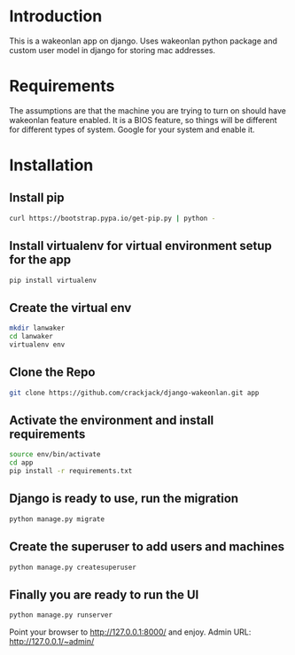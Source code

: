 # Introduction
This is a wakeonlan app on django. Uses wakeonlan python package and custom user model in django for storing mac addresses.

# Requirements
The assumptions are that the machine you are trying to turn on should have wakeonlan feature enabled. It is a BIOS feature, so things will be different for different types of system. Google for your system and enable it.

# Installation
## Install pip
```bash
curl https://bootstrap.pypa.io/get-pip.py | python -
```

## Install virtualenv for virtual environment setup for the app
```bash
pip install virtualenv
```

## Create the virtual env
```bash
mkdir lanwaker
cd lanwaker
virtualenv env
```

## Clone the Repo
```bash
git clone https://github.com/crackjack/django-wakeonlan.git app
```

## Activate the environment and install requirements
```bash
source env/bin/activate
cd app
pip install -r requirements.txt
```

## Django is ready to use, run the migration
```bash
python manage.py migrate
```

## Create the superuser to add users and machines
```bash
python manage.py createsuperuser
```

## Finally you are ready to run the UI
```bash
python manage.py runserver
```

Point your browser to http://127.0.0.1:8000/ and enjoy.
Admin URL: http://127.0.0.1/~admin/


